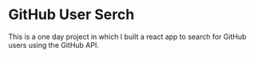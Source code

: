 # GitHub User Serch

This is a one day project in which I built a react
app to search for GitHub users using the GitHub API.
